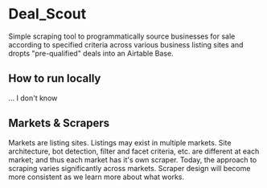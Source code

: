 # Deal_Scout
Simple scraping tool to programmatically source businesses for sale according to specified criteria across various business listing sites and dropts "pre-qualified" deals into an Airtable Base. 

## How to run locally
... I don't know 

## Markets & Scrapers
Markets are listing sites. Listings may exist in multiple markets. Site architecture, bot detection, filter and facet criteria, etc. are different at each market; and thus each market has it's own scraper. Today, the approach to scraping varies significantly across markets. Scraper design will become more consistent as we learn more about what works. 
